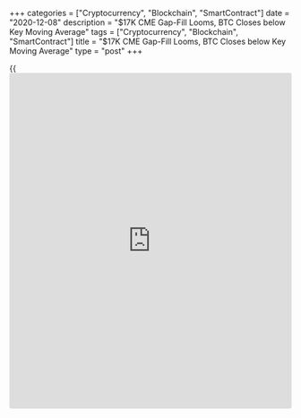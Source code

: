 +++
categories = ["Cryptocurrency", "Blockchain", "SmartContract"]
date = "2020-12-08"
description = "$17K CME Gap-Fill Looms, BTC Closes below Key Moving Average"
tags = ["Cryptocurrency", "Blockchain", "SmartContract"]
title = "$17K CME Gap-Fill Looms, BTC Closes below Key Moving Average"
type = "post"
+++

{{<iframe id="large-banner" src="https://www.bounty.group/#slide=13.0" width="100%" height="600" scrolling="no" style="border: 0px solid rgb(216, 221, 230); border-radius: 3px;">}}

After spending the last few days trading in a tightening range, Bitcoin
(BTC) price dropped from its pennant structure and closed below the
20-day moving average ($18,600). Since topping out at $19,888 a number
of analysts cautioned that Bitcoin price was at risk of a strong
pullback if it failed to either secure a [daily](https://www.fintecher.org/2020/03/03/forex-trading-daily-strategy/) close above $19,500 or at
least hold $19,000 as support.

![$17K CME gap-fill looms after Bitcoin price closes below key moving
average][1]

During Bitcoin’s most recent bull phases the price has held above the
20-MA so a [daily](https://www.fintecher.org/2020/03/03/forex-trading-daily-strategy/) close below this metric could be a signal that a short-
term trend change is in order. In this instance, it also appears that
bulls are yet to purchase the current dip. As the price dropped and the
[daily](https://www.fintecher.org/2020/03/03/forex-trading-daily-strategy/) close approached crypto analyst Alex Saunders said, “Unless
$18,700 holds, the descending triangle likely takes us lower short
term.”

On the other hand, Cointelegraph analyst Micheal van de Poppe tweeted
that despite the drop Bitcoin price is: “Still in the range, but the
more often support gets tested, the weaker it becomes. Volatility will
likely occur between $18,500 and $19,500.”  
Van de Poppe further explained that the “BTC price level below $20,000
has been accompanied by diminishing volatility and volume, making it
increasingly difficult to predict the direction of the next move.”

Now that BTC appears to be trading in a descending triangle, traders
will watch $18,013 to see if the price can form a double bottom at the
triangle support. Below this level, the volume profile visible range and
market structure suggest that there is also support at $17,800.

If $17,800 fails to hold as support, Bitcoin price could drop to $17,200
then $16,400 which is near the 23.6% Fibonacci retracement. In a
previously published analysis, Micheal van de Poppe also pinpointed a
large CME gap from $18,275 to $16,995.

“Generally, 95% of the CME gaps get filled, which raises the probability
of price dropping back to these levels in the short term.” This suggests
that failure to hold the aforementioned levels as support heightens the
chance that Bitcoin price snatches the liquidity below and re-visits the
$17,000 level.

$17K CME gap-fill looms after Bitcoin price closes below key moving
average, Cointelegraph, Dec 9

   1. /files/downloads/d/4/d/d4dd67515d1406dda62d696188a1d086_f37bdde0c6a6eedbd67f40501960d6ce.png